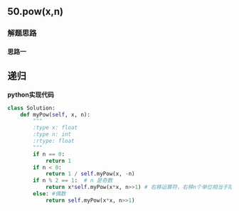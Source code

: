 ## 50.pow(x,n)
### 解题思路
#### 思路一
**递归**
- 

**python实现代码**
```python
class Solution:
    def myPow(self, x, n):
        """
        :type x: float
        :type n: int
        :rtype: float
        """
        if n == 0:
            return 1
        if n < 0:
            return 1 / self.myPow(x, -n)
        if n % 2 == 1:  # n 是奇数
            return x*self.myPow(x*x, n>>1) # 右移运算符，右移n个单位相当于除以2的n次幂，相当于n//2
        else: #偶数
            return self.myPow(x*x, n>>1)
        
```

